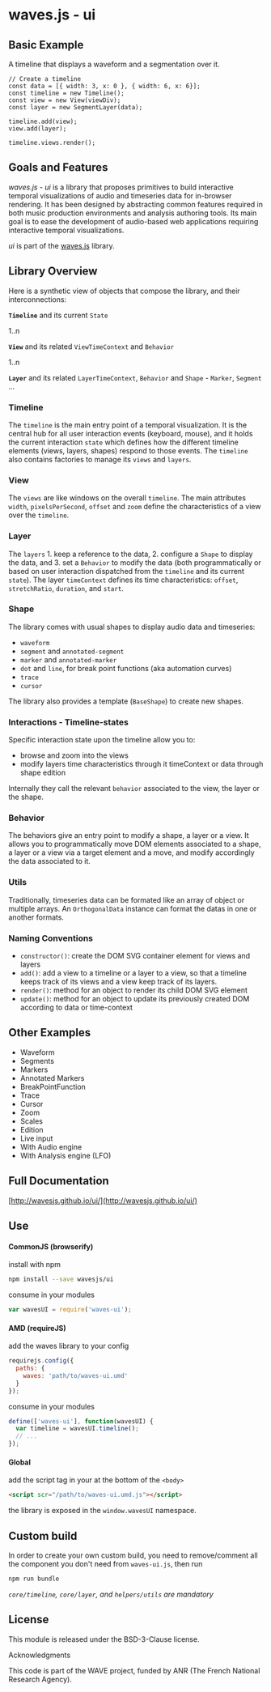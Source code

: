 # waves.js - ui


## Basic Example

A timeline that displays a waveform and a segmentation over it.

```
// Create a timeline
const data = [{ width: 3, x: 0 }, { width: 6, x: 6}];
const timeline = new Timeline();
const view = new View(viewDiv);
const layer = new SegmentLayer(data);

timeline.add(view);
view.add(layer);

timeline.views.render();
```


## Goals and Features

*waves.js - ui* is a library that proposes primitives to build interactive temporal visualizations of audio and timeseries data for in-browser rendering. It has been designed by abstracting common features required in both music production environments and analysis authoring tools. 
Its main goal is to ease the development of audio-based web applications requiring interactive temporal visualizations.

*ui* is part of the [waves.js](https://github.com/wavesjs/waves) library.


## Library Overview

Here is a synthetic view of objects that compose the library, and their interconnections:

**`Timeline`** and its current `State`

1..n 

**`View`** and its related `ViewTimeContext` and `Behavior`

1..n 

**`Layer`** and its related `LayerTimeContext`,  `Behavior` and `Shape` - `Marker`, `Segment` ...

### Timeline

The `timeline` is the main entry point of a temporal visualization. It is the central hub for all user interaction events (keyboard, mouse), and it holds the current interaction `state` which defines how the different timeline elements (views, layers, shapes) respond to those events. 
The `timeline` also contains factories to manage its `views` and `layers`.

### View

The `views` are like windows on the overall `timeline`. The main attributes `width`, `pixelsPerSecond`, `offset` and `zoom` define the characteristics of a view over the `timeline`.

### Layer

The `layers` 1. keep a reference to the data, 2. configure a `Shape` to display the data, and 3. set a `Behavior` to modify the data (both programmatically or based on user interaction dispatched from the `timeline` and its current `state`). 
The layer `timeContext` defines its time characteristics: `offset`, `stretchRatio`, `duration`, and `start`.

### Shape

The library comes with usual shapes to display audio data and timeseries: 

- `waveform`
- `segment` and `annotated-segment`
- `marker` and `annotated-marker` 
- `dot` and `line`, for break point functions (aka automation curves)
- `trace`
- `cursor` 

The library also provides a template (`BaseShape`) to create new shapes.

### Interactions - Timeline-states

Specific interaction state upon the timeline allow you to:
- browse and zoom into the views
- modify layers time characteristics through it timeContext or data through shape edition

Internally they call the relevant `behavior` associated to the view, the layer or the shape.

### Behavior

The behaviors give an entry point to modify a shape, a layer or a view. It allows you to programmatically move DOM elements associated to a shape, a layer or a view via a target element and a move, and modify accordingly the data associated to it. 

### Utils

Traditionally, timeseries data can be formated like an array of object or multiple arrays. An `OrthogonalData` instance can format the datas in one or another formats.

### Naming Conventions

- `constructor()`: create the DOM SVG container element for views and layers
- `add()`: add a view to a timeline or a layer to a view, so that a timeline keeps track of its views and a view keep track of its layers.
- `render()`: method for an object to render its child DOM SVG element
- `update()`: method for an object to update its previously created DOM according to data or time-context


## Other Examples

- Waveform
- Segments
- Markers
- Annotated Markers
- BreakPointFunction
- Trace
- Cursor
- Zoom
- Scales
- Edition
- Live input
- With Audio engine
- With Analysis engine (LFO)

## Full Documentation

[http://wavesjs.github.io/ui/](http://wavesjs.github.io/ui/)

## Use

#### CommonJS (browserify)

install with npm

```bash
npm install --save wavesjs/ui
```

consume in your modules

```javascript
var wavesUI = require('waves-ui');
```

#### AMD (requireJS)

add the waves library to your config

```javascript
requirejs.config({
  paths: {
    waves: 'path/to/waves-ui.umd'
  }
});
```

consume in your modules

```javascript
define(['waves-ui'], function(wavesUI) {
  var timeline = wavesUI.timeline();
  // ...
});
```

#### Global

add the script tag in your at the bottom of the `<body>`

```html
<script scr="/path/to/waves-ui.umd.js"></script>
```

the library is exposed in the `window.wavesUI` namespace.


## Custom build

In order to create your own custom build, you need to
remove/comment all the component you don't need from `waves-ui.js`, then run

```bash
npm run bundle
```

_`core/timeline`, `core/layer`, and `helpers/utils` are mandatory_


## License

This module is released under the BSD-3-Clause license.

Acknowledgments

This code is part of the WAVE project, funded by ANR (The French National Research Agency).
